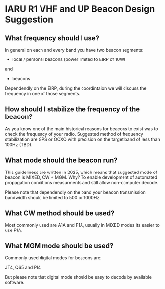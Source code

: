 # IARU R1 VHF and UP Beacon Design Suggestion

## What frequency should I use?

In general on each and every band you have two beacon segments:

- local / personal beacons (power limited to EIRP of 10W)

and

- beacons

Dependendly on the EIRP, during the coordintaion we will discuss the frequency in one of those segments.

## How should I stabilize the frequency of the beacon?

As you know one of the main historical reasons for beacons to exist was to check the frequency of your radio. Suggested method of frequency stabilization are GPS or OCXO with precision on the target band of less than 100Hz (TBD).

## What mode should the beacon run?

This guideliness are written in 2025, which means that suggested mode of beacon is MIXED, CW + MGM. Why? To enable development of automated propagation conditions measurments and still allow non-computer decode.

Please note that dependendly on the band your beacon transmission bandwidth should be limited to 500 or 1000Hz.

## What CW method should be used?

Most commonly used are A1A and F1A, usually in MIXED modes its easier to use F1A.

## What MGM mode should be used?

Commonly used digital modes for beacons are:

JT4, Q65 and PI4.

But please note that digital mode should be easy to decode by available software.